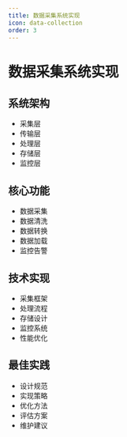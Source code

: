 ```yaml
---
title: 数据采集系统实现
icon: data-collection
order: 3
---
```


# 数据采集系统实现

## 系统架构
- 采集层
- 传输层
- 处理层
- 存储层
- 监控层

## 核心功能
- 数据采集
- 数据清洗
- 数据转换
- 数据加载
- 监控告警

## 技术实现
- 采集框架
- 处理流程
- 存储设计
- 监控系统
- 性能优化

## 最佳实践
- 设计规范
- 实现策略
- 优化方法
- 评估方案
- 维护建议
